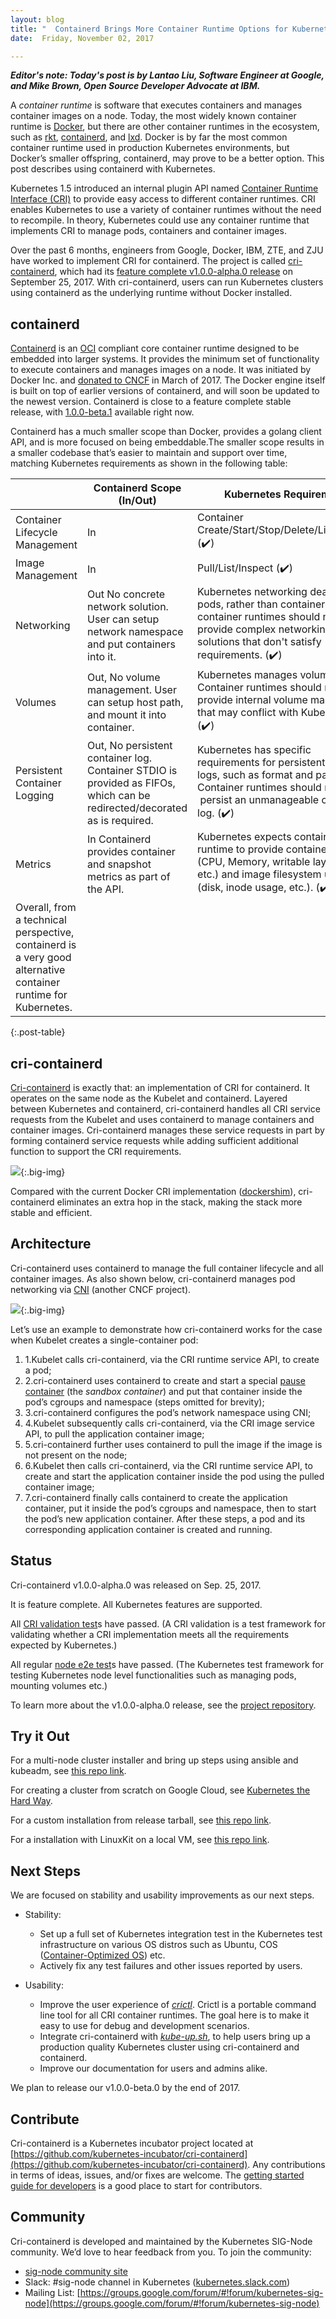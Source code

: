 ```yaml
---
layout: blog
title: "  Containerd Brings More Container Runtime Options for Kubernetes "
date:  Friday, November 02, 2017

---
```

 **_Editor's note: Today's post is by Lantao Liu, Software Engineer at Google, and Mike Brown, Open Source Developer Advocate at IBM._**  

A _container runtime_ is software that executes containers and manages container images on a node. Today, the most widely known container runtime is [Docker](https://www.docker.com/), but there are other container runtimes in the ecosystem, such as [rkt](https://coreos.com/rkt/), [containerd](https://containerd.io/), and [lxd](https://linuxcontainers.org/lxd/). Docker is by far the most common container runtime used in production Kubernetes environments, but Docker’s smaller offspring, containerd, may prove to be a better option. This post describes using containerd with Kubernetes.  

Kubernetes 1.5 introduced an internal plugin API named [Container Runtime Interface (CRI)](http://blog.kubernetes.io/2016/12/container-runtime-interface-cri-in-kubernetes.html) to provide easy access to different container runtimes. CRI enables Kubernetes to use a variety of container runtimes without the need to recompile. In theory, Kubernetes could use any container runtime that implements CRI to manage pods, containers and container images.  

Over the past 6 months, engineers from Google, Docker, IBM, ZTE, and ZJU have worked to implement CRI for containerd. The project is called [cri-containerd](https://github.com/kubernetes-incubator/cri-containerd), which had its [feature complete v1.0.0-alpha.0 release](https://github.com/kubernetes-incubator/cri-containerd/releases/tag/v1.0.0-alpha.0) on September 25, 2017. With cri-containerd, users can run Kubernetes clusters using containerd as the underlying runtime without Docker installed.  



## containerd


[Containerd](https://containerd.io/) is an [OCI](https://www.opencontainers.org/) compliant core container runtime designed to be embedded into larger systems. It provides the minimum set of functionality to execute containers and manages images on a node. It was initiated by Docker Inc. and [donated to CNCF](https://www.cncf.io/announcement/2017/03/29/containerd-joins-cloud-native-computing-foundation/) in March of 2017. The Docker engine itself is built on top of earlier versions of containerd, and will soon be updated to the newest version. Containerd is close to a feature complete stable release, with [1.0.0-beta.1](https://github.com/containerd/containerd/releases/tag/v1.0.0-beta.1) available right now.  

Containerd has a much smaller scope than Docker, provides a golang client API, and is more focused on being embeddable.The smaller scope results in a smaller codebase that’s easier to maintain and support over time, matching Kubernetes requirements as shown in the following table:  





| | Containerd Scope (In/Out) | Kubernetes Requirement |
|-|-|-|
| Container Lifecycle Management | In | Container Create/Start/Stop/Delete/List/Inspect (✔️) |
| Image Management | In | Pull/List/Inspect (✔️) |
| Networking | Out  No concrete network solution. User can setup network namespace and put containers into it. | Kubernetes networking deals with pods, rather than containers, so container runtimes should not provide complex networking solutions that  don't satisfy requirements. (✔️) |
| Volumes | Out, No volume management. User can setup host path, and mount it into container. |Kubernetes manages volumes. Container runtimes should not provide internal volume management that may conflict with Kubernetes. (✔️) |
| Persistent Container Logging | Out, No persistent container log. Container STDIO is provided as FIFOs, which can be redirected/decorated as is required. | Kubernetes has specific requirements for persistent container logs, such as format and path etc. Container runtimes should not &nbsp;persist an unmanageable container log. (✔️) |
| Metrics | In  Containerd provides container and snapshot metrics as part of the API. | Kubernetes expects container runtime to provide container metrics (CPU, Memory, writable layer size, etc.) and image filesystem usage (disk, inode usage, etc.). (✔️) |
Overall, from a technical perspective, containerd is a very good alternative container runtime for Kubernetes.|
{:.post-table}




## cri-containerd

[Cri-containerd](https://github.com/kubernetes-incubator/cri-containerd) is exactly that: an implementation of CRI for containerd. It operates on the same node as the Kubelet and containerd. Layered between Kubernetes and containerd, cri-containerd handles all CRI service requests from the Kubelet and uses containerd to manage containers and container images. Cri-containerd manages these service requests in part by forming containerd service requests while adding sufficient additional function to support the CRI requirements.  

 ![](https://lh6.googleusercontent.com/4NGAPzwhkL0GTNjkAEFN9iWX_Wc0ZE-AZxAxEw4E5aOntuGmv764b3ZYQUyapSnP9BrlUs2rUyo5kiCrj5QuiMHw3-dz2vPUDma029Qt3tej9QABEHFSsOBsq6LjLfFhTBgMhAAc){:.big-img}  

Compared with the current Docker CRI implementation ([dockershim](https://github.com/kubernetes/kubernetes/tree/master/pkg/kubelet/dockershim)), cri-containerd eliminates an extra hop in the stack, making the stack more stable and efficient.



## Architecture
Cri-containerd uses containerd to manage the full container lifecycle and all container images. As also shown below, cri-containerd manages pod networking via [CNI](https://github.com/containernetworking/cni) (another CNCF project).  

 ![](https://lh5.googleusercontent.com/sfkhKO3jiLZ9_TtPpxTsKxkbe1KHg1nrfqkbJYrjN2DbNQE_y31NJVSyDIXe0oQjSwVcQ4gFCyr1MZ9_V4GZuuiHwuU3Pq6ldpRhcRiiuTJaRVuezPK9KFLKovP8mQ6sXTYF_eru){:.big-img}  

Let’s use an example to demonstrate how cri-containerd works for the case when Kubelet creates a single-container pod:  

1. 1.Kubelet calls cri-containerd, via the CRI runtime service API, to create a pod;
2. 2.cri-containerd uses containerd to create and start a special [pause container](https://www.ianlewis.org/en/almighty-pause-container) (the _sandbox container_) and put that container inside the pod’s cgroups and namespace (steps omitted for brevity);
3. 3.cri-containerd configures the pod’s network namespace using CNI;
4. 4.Kubelet subsequently calls cri-containerd, via the CRI image service API, to pull the application container image;
5. 5.cri-containerd further uses containerd to pull the image if the image is not present on the node;
6. 6.Kubelet then calls cri-containerd, via the CRI runtime service API, to create and start the application container inside the pod using the pulled container image;
7. 7.cri-containerd finally calls containerd to create the application container, put it inside the pod’s cgroups and namespace, then to start the pod’s new application container.
After these steps, a pod and its corresponding application container is created and running.



## Status
Cri-containerd v1.0.0-alpha.0 was released on Sep. 25, 2017.  

It is feature complete. All Kubernetes features are supported.  

All [CRI validation test](https://github.com/kubernetes/community/blob/master/contributors/devel/cri-validation.md)s have passed. (A CRI validation is a test framework for validating whether a CRI implementation meets all the requirements expected by Kubernetes.)  

All regular [node e2e test](https://github.com/kubernetes/community/blob/master/contributors/devel/e2e-node-tests.md)s have passed. (The Kubernetes test framework for testing Kubernetes node level functionalities such as managing pods, mounting volumes etc.)  

To learn more about the v1.0.0-alpha.0 release, see the [project repository](https://github.com/kubernetes-incubator/cri-containerd/releases/tag/v1.0.0-alpha.0).



## Try it Out

For a multi-node cluster installer and bring up steps using ansible and kubeadm, see [this repo link](https://github.com/kubernetes-incubator/cri-containerd/blob/master/contrib/ansible/README.md).  

For creating a cluster from scratch on Google Cloud, see [Kubernetes the Hard Way](https://github.com/kelseyhightower/kubernetes-the-hard-way).  

For a custom installation from release tarball, see [this repo link](https://github.com/kubernetes-incubator/cri-containerd/blob/master/docs/installation.md).  

For a installation with LinuxKit on a local VM, see [this repo link](https://github.com/linuxkit/linuxkit/tree/master/projects/kubernetes).





## Next Steps
We are focused on stability and usability improvements as our next steps.  


- Stability:

  - Set up a full set of Kubernetes integration test in the Kubernetes test infrastructure on various OS distros such as Ubuntu, COS ([Container-Optimized OS](https://cloud.google.com/container-optimized-os/docs/)) etc.
  - Actively fix any test failures and other issues reported by users.


- Usability:

  - Improve the user experience of [_crictl_](https://github.com/kubernetes-incubator/cri-tools/blob/master/docs/crictl.md). Crictl is a portable command line tool for all CRI container runtimes. The goal here is to make it easy to use for debug and development scenarios.
  - Integrate cri-containerd with [_kube-up.sh_](https://kubernetes.io/docs/getting-started-guides/gce/), to help users bring up a production quality Kubernetes cluster using cri-containerd and containerd.
  - Improve our documentation for users and admins alike.

We plan to release our v1.0.0-beta.0 by the end of 2017.





## Contribute
Cri-containerd is a Kubernetes incubator project located at [https://github.com/kubernetes-incubator/cri-containerd](https://github.com/kubernetes-incubator/cri-containerd). Any contributions in terms of ideas, issues, and/or fixes are welcome. The [getting started guide for developers](https://github.com/kubernetes-incubator/cri-containerd#getting-started-for-developers) is a good place to start for contributors.



## Community

Cri-containerd is developed and maintained by the Kubernetes SIG-Node community. We’d love to hear feedback from you. To join the community:  

- [sig-node community site](https://github.com/kubernetes/community/tree/master/sig-node)
- Slack: #sig-node channel in Kubernetes ([kubernetes.slack.com](http://kubernetes.slack.com/))
- Mailing List: [https://groups.google.com/forum/#!forum/kubernetes-sig-node](https://groups.google.com/forum/#!forum/kubernetes-sig-node)

